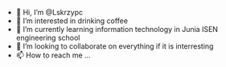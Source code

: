 - 👋 Hi, I’m @Lskrzypc
- 👀 I’m interested in drinking coffee
- 🌱 I’m currently learning information technology in Junia ISEN engineering school
- 💞️ I’m looking to collaborate on everything if it is interresting
- 📫 How to reach me ...

<!---
Lskrzypc/Lskrzypc is a ✨ special ✨ repository because its `README.md` (this file) appears on your GitHub profile.
You can click the Preview link to take a look at your changes.
--->
